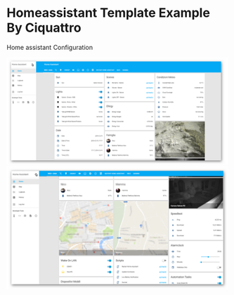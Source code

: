 # Homeassistant Template Example By Ciquattro

Home assistant Configuration

![alt text](screenshots/hass1.png "Screenshot Example")
![alt text](screenshots/hass2.png "Screenshot Example")
